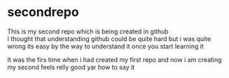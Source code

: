# secondrepo
This is my second repo which is being created in github
<br>
I thought that understanding github could be quite hard but i was quite wrong its easy by the way to understand it once you start learning it
</br>
<p>It was the firs time when i had created my first repo and now i am creating my second 
feels relly good yar how to say it</p>
